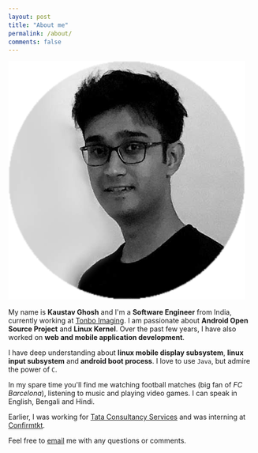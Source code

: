 ```yaml
---
layout: post
title: "About me"
permalink: /about/
comments: false
---
```


![About image](/assets/profile.png "Kaustav Ghosh")

My name is **Kaustav Ghosh** and I'm a **Software Engineer** from India, currently working at [Tonbo Imaging](https://tonboimaging.com). I am passionate about **Android Open Source Project** and **Linux Kernel**. Over the past few years, I have also worked on **web and mobile application development**. 

I have deep understanding about **linux mobile display subsystem**, **linux input subsystem** and **android boot process**. I love to use `Java`, but admire the power of `C`.

In my spare time you'll find me watching football matches (big fan of _FC Barcelona_), listening to music and playing video games. I can speak in English, Bengali and Hindi.

Earlier, I was working for [Tata Consultancy Services](https://www.tcs.com/) and was interning at [Confirmtkt](https://www.confirmtkt.com/). 

Feel free to [email](mailto:kaustav.ghosh28@gmail.com) me with any questions or comments.
